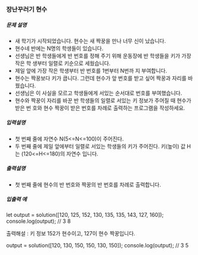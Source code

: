 ### 장난꾸러기 현수

##### 문제 설명

- 새 학기가 시작되었습니다. 현수는 새 짝꿍을 만나 너무 신이 났습니다.
- 현수네 반에는 N명의 학생들이 있습니다.
- 선생님은 반 학생들에게 반 번호를 정해 주기 위해 운동장에 반 학생들을 키가 가장 작은 학 생부터 일렬로 키순으로 세웠습니다.
- 제일 앞에 가장 작은 학생부터 반 번호를 1번부터 N번까 지 부여합니다.
- 현수는 짝꿍보다 키가 큽니다. 그런데 현수가 앞 번호를 받고 싶어 짝꿍과 자리를 바꿨습니다.
- 선생님은 이 사실을 모르고 학생들에게 서있는 순서대로 번호를 부여했습니다.
- 현수와 짝꿍이 자리를 바꾼 반 학생들의 일렬로 서있는 키 정보가 주어질 때 현수가 받은 번 호와 현수 짝꿍이 받은 번호를 차례로 출력하는 프로그램을 작성하세요.

##### 입력설명

- 첫 번째 줄에 자연수 N(5<=N<=100)이 주어진다.
- 두 번째 줄에 제일 앞에부터 일렬로 서있는 학생들의 키가 주어진다. 키(높이) 값 H는 (120<=H<=180)의 자연수 입니다.

##### 출력설명

- 첫 번째 줄에 현수의 반 번호와 짝꿍의 반 번호를 차례로 출력합니다.

##### 입출력 예

let output = solution([120, 125, 152, 130, 135, 135, 143, 127, 160]);
console.log(output); // 3 8

출력해설 : 키 정보 152가 현수이고, 127이 현수 짝꿍입니다.

output = solution([120, 130, 150, 150, 130, 150]);
console.log(output); // 3 5
